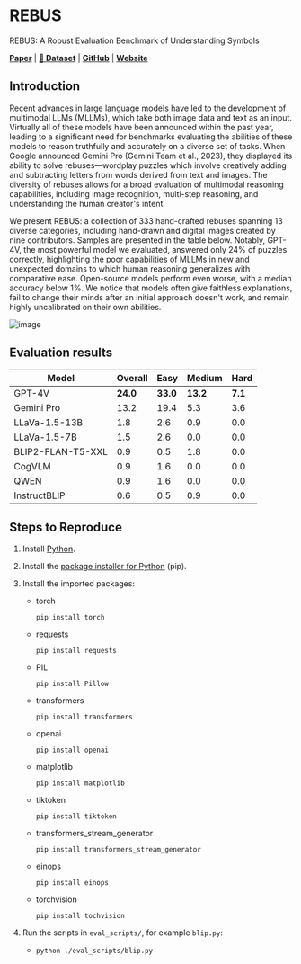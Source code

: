 # REBUS
REBUS: A Robust Evaluation Benchmark of Understanding Symbols

[**Paper**](https://arxiv.org/abs/2401.05604) | [**🤗 Dataset**](https://huggingface.co/datasets/cavendishlabs/rebus) | [**GitHub**](https://github.com/cvndsh/rebus) | [**Website**](https://cavendishlabs.org/rebus/)

## Introduction

Recent advances in large language models have led to the development of multimodal LLMs (MLLMs), which take both image data and text as an input. Virtually all of these models have been announced within the past year, leading to a significant need for benchmarks evaluating the abilities of these models to reason truthfully and accurately on a diverse set of tasks. When Google announced Gemini Pro (Gemini Team et al., 2023), they displayed its ability to solve rebuses—wordplay puzzles which involve creatively adding and subtracting letters from words derived from text and images. The diversity of rebuses allows for a broad evaluation of multimodal reasoning capabilities, including image recognition, multi-step reasoning, and understanding the human creator's intent.

We present REBUS: a collection of 333 hand-crafted rebuses spanning 13 diverse categories, including hand-drawn and digital images created by nine contributors. Samples are presented in the table below. Notably, GPT-4V, the most powerful model we evaluated, answered only 24% of puzzles correctly, highlighting the poor capabilities of MLLMs in new and unexpected domains to which human reasoning generalizes with comparative ease. Open-source models perform even worse, with a median accuracy below 1%. We notice that models often give faithless explanations, fail to change their minds after an initial approach doesn't work, and remain highly uncalibrated on their own abilities.

![image](https://github.com/cvndsh/rebus/assets/10122030/131bde1a-9a09-44cc-abc3-efe874b95b23)

## Evaluation results

| Model             | Overall       | Easy          | Medium        | Hard         |
| ----------------- | ------------- | ------------- | ------------- | ------------ |
| GPT-4V            | **24.0**      | **33.0**      | **13.2**      | **7.1**      |
| Gemini Pro        | 13.2          | 19.4          | 5.3           | 3.6          |
| LLaVa-1.5-13B     | 1.8           | 2.6           | 0.9           | 0.0          |
| LLaVa-1.5-7B      | 1.5           | 2.6           | 0.0           | 0.0          |
| BLIP2-FLAN-T5-XXL | 0.9           | 0.5           | 1.8           | 0.0          |
| CogVLM            | 0.9           | 1.6           | 0.0           | 0.0          |
| QWEN              | 0.9           | 1.6           | 0.0           | 0.0          |
| InstructBLIP      | 0.6           | 0.5           | 0.9           | 0.0          |

## Steps to Reproduce

1. Install [Python](https://www.python.org).

1. Install the [package installer for Python](https://pypi.org/project/pip/) (pip).

1. Install the imported packages:

   - torch
  
        `pip install torch`
   
   - requests

        `pip install requests`

   - PIL

        `pip install Pillow`

   - transformers

        `pip install transformers`

   - openai
  
        `pip install openai`

   - matplotlib

        `pip install matplotlib`

   - tiktoken

        `pip install tiktoken`

   - transformers_stream_generator

        `pip install transformers_stream_generator`

   - einops

        `pip install einops`

   - torchvision

        `pip install tochvision`

1. Run the scripts in `eval_scripts/`, for example `blip.py`:

   - `python ./eval_scripts/blip.py`
